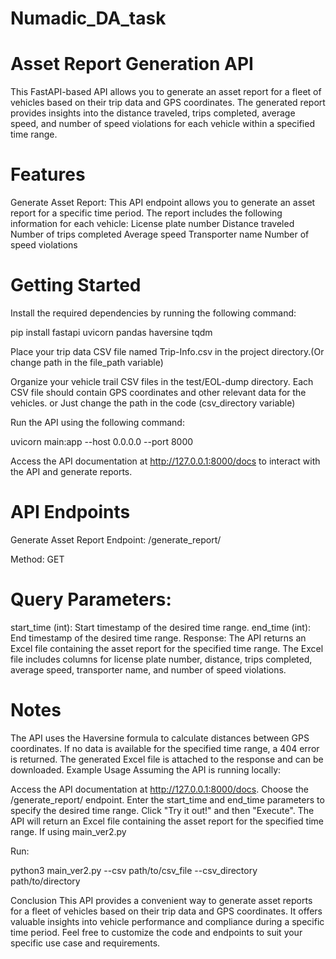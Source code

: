 # Numadic_DA_task
# Asset Report Generation API
This FastAPI-based API allows you to generate an asset report for a fleet of vehicles based on their trip data and GPS coordinates. The generated report provides insights into the distance traveled, trips completed, average speed, and number of speed violations for each vehicle within a specified time range.

# Features
Generate Asset Report: This API endpoint allows you to generate an asset report for a specific time period. The report includes the following information for each vehicle:
License plate number
Distance traveled
Number of trips completed
Average speed
Transporter name
Number of speed violations

# Getting Started
Install the required dependencies by running the following command:


pip install fastapi uvicorn pandas haversine tqdm

Place your trip data CSV file named Trip-Info.csv in the project directory.(Or change path in the file_path variable)

Organize your vehicle trail CSV files in the test/EOL-dump directory. Each CSV file should contain GPS coordinates and other relevant data for the vehicles.
or Just change the path in the code (csv_directory variable)

Run the API using the following command:


uvicorn main:app --host 0.0.0.0 --port 8000


Access the API documentation at http://127.0.0.1:8000/docs to interact with the API and generate reports.

# API Endpoints
Generate Asset Report
Endpoint: /generate_report/

Method: GET

# Query Parameters:

start_time (int): Start timestamp of the desired time range.
end_time (int): End timestamp of the desired time range.
Response: The API returns an Excel file containing the asset report for the specified time range. The Excel file includes columns for license plate number, distance, trips completed, average speed, transporter name, and number of speed violations.

# Notes
The API uses the Haversine formula to calculate distances between GPS coordinates.
If no data is available for the specified time range, a 404 error is returned.
The generated Excel file is attached to the response and can be downloaded.
Example Usage
Assuming the API is running locally:

Access the API documentation at http://127.0.0.1:8000/docs.
Choose the /generate_report/ endpoint.
Enter the start_time and end_time parameters to specify the desired time range.
Click "Try it out!" and then "Execute".
The API will return an Excel file containing the asset report for the specified time range.
If using main_ver2.py

Run:

python3 main_ver2.py --csv path/to/csv_file --csv_directory path/to/directory



Conclusion
This API provides a convenient way to generate asset reports for a fleet of vehicles based on their trip data and GPS coordinates. It offers valuable insights into vehicle performance and compliance during a specific time period. Feel free to customize the code and endpoints to suit your specific use case and requirements.
